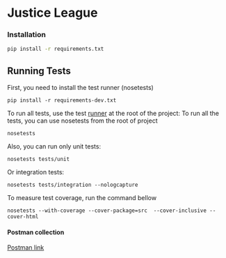 # Justice League


### Installation

```sh
pip install -r requirements.txt
```

## Running Tests

First, you need to install the test runner (nosetests)

```shell
pip install -r requirements-dev.txt
```

To run all tests, use the test [runner](nosetests) at the root of the project:
To run all the tests, you can use nosetests from the root of project

```shell
nosetests
```

Also, you can run only unit tests:

```shell
nosetests tests/unit
```

Or integration tests:

```shell
nosetests tests/integration --nologcapture
```

To measure test coverage, run the command bellow

```shell
nosetests --with-coverage --cover-package=src  --cover-inclusive --cover-html
```


#### Postman collection
[Postman link](https://www.getpostman.com/collections/260d600d62527c96374e)


